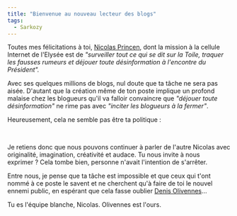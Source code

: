 ```yaml
---
title: "Bienvenue au nouveau lecteur des blogs"
tags:
  - Sarkozy
---
```


Toutes mes félicitations à toi,
[Nicolas Princen](https://www.google.fr/search?hl=fr&amp;q=nicolas+princen&amp;meta=lr%3Dlang_fr&amp;gws_rd=ssl), dont la mission à la cellule Internet de l'Elysée est de _"surveiller tout ce qui se dit sur la Toile, traquer les fausses rumeurs et déjouer toute désinformation à l'encontre du Président"._

Avec ses quelques millions de blogs, nul doute que ta tâche ne sera pas aisée. D'autant que la création même de ton poste implique un profond malaise chez les blogueurs qu'il va falloir convaincre que _"déjouer toute désinformation"_ ne rime pas avec _"inciter les blogueurs à la fermer"_.

Heureusement, cela ne semble pas être ta politique&nbsp;:

&nbsp;

Je retiens donc que nous pouvons continuer à parler de l'autre Nicolas avec originalité, imagination, créativité et audace. Tu nous invite à nous exprimer&nbsp;? Cela tombe bien, personne n'avait l'intention de s'arrêter.

Entre nous, je pense que ta tâche est impossible et que ceux qui t'ont nommé à ce poste le savent et ne cherchent qu'à faire de toi le nouvel ennemi public, en espérant que cela fasse oublier
[Denis Olivennes](http://rue89.nouvelobs.com/2007/11/24/piratage-olivennes-repond-aux-lecteurs-de-rue89)…

Tu es l'équipe blanche, Nicolas. Olivennes est l'ours.